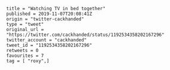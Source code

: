 ```
title = "Watching TV in bed together"
published = 2019-11-07T20:08:41Z
origin = "twitter-cackhanded"
type = "tweet"
original_url = "https://twitter.com/cackhanded/status/1192534358202167296"
twitter_account = "cackhanded"
tweet_id = "1192534358202167296"
retweets = 0
favourites = 7
tag = [ "roxy",]
```

<p class='image'><img src='https://mnf.m17s.net/2019/11/07/EIy7q9fW4AMBF5r.jpg' alt=''></p>

